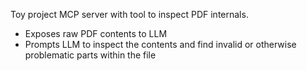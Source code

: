 Toy project MCP server with tool to inspect PDF internals.

- Exposes raw PDF contents to LLM
- Prompts LLM to inspect the contents and find invalid or otherwise problematic parts within the file
